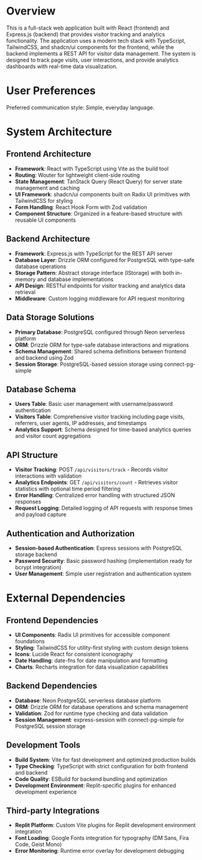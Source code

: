 # Overview

This is a full-stack web application built with React (frontend) and Express.js (backend) that provides visitor tracking and analytics functionality. The application uses a modern tech stack with TypeScript, TailwindCSS, and shadcn/ui components for the frontend, while the backend implements a REST API for visitor data management. The system is designed to track page visits, user interactions, and provide analytics dashboards with real-time data visualization.

# User Preferences

Preferred communication style: Simple, everyday language.

# System Architecture

## Frontend Architecture
- **Framework**: React with TypeScript using Vite as the build tool
- **Routing**: Wouter for lightweight client-side routing
- **State Management**: TanStack Query (React Query) for server state management and caching
- **UI Framework**: shadcn/ui components built on Radix UI primitives with TailwindCSS for styling
- **Form Handling**: React Hook Form with Zod validation
- **Component Structure**: Organized in a feature-based structure with reusable UI components

## Backend Architecture
- **Framework**: Express.js with TypeScript for the REST API server
- **Database Layer**: Drizzle ORM configured for PostgreSQL with type-safe database operations
- **Storage Pattern**: Abstract storage interface (IStorage) with both in-memory and database implementations
- **API Design**: RESTful endpoints for visitor tracking and analytics data retrieval
- **Middleware**: Custom logging middleware for API request monitoring

## Data Storage Solutions
- **Primary Database**: PostgreSQL configured through Neon serverless platform
- **ORM**: Drizzle ORM for type-safe database interactions and migrations
- **Schema Management**: Shared schema definitions between frontend and backend using Zod
- **Session Storage**: PostgreSQL-based session storage using connect-pg-simple

## Database Schema
- **Users Table**: Basic user management with username/password authentication
- **Visitors Table**: Comprehensive visitor tracking including page visits, referrers, user agents, IP addresses, and timestamps
- **Analytics Support**: Schema designed for time-based analytics queries and visitor count aggregations

## API Structure
- **Visitor Tracking**: POST `/api/visitors/track` - Records visitor interactions with validation
- **Analytics Endpoints**: GET `/api/visitors/count` - Retrieves visitor statistics with optional time period filtering
- **Error Handling**: Centralized error handling with structured JSON responses
- **Request Logging**: Detailed logging of API requests with response times and payload capture

## Authentication and Authorization
- **Session-based Authentication**: Express sessions with PostgreSQL storage backend
- **Password Security**: Basic password hashing (implementation ready for bcrypt integration)
- **User Management**: Simple user registration and authentication system

# External Dependencies

## Frontend Dependencies
- **UI Components**: Radix UI primitives for accessible component foundations
- **Styling**: TailwindCSS for utility-first styling with custom design tokens
- **Icons**: Lucide React for consistent iconography
- **Date Handling**: date-fns for date manipulation and formatting
- **Charts**: Recharts integration for data visualization capabilities

## Backend Dependencies
- **Database**: Neon PostgreSQL serverless database platform
- **ORM**: Drizzle ORM for database operations and schema management
- **Validation**: Zod for runtime type checking and data validation
- **Session Management**: express-session with connect-pg-simple for PostgreSQL session storage

## Development Tools
- **Build System**: Vite for fast development and optimized production builds
- **Type Checking**: TypeScript with strict configuration for both frontend and backend
- **Code Quality**: ESBuild for backend bundling and optimization
- **Development Environment**: Replit-specific plugins for enhanced development experience

## Third-party Integrations
- **Replit Platform**: Custom Vite plugins for Replit development environment integration
- **Font Loading**: Google Fonts integration for typography (DM Sans, Fira Code, Geist Mono)
- **Error Monitoring**: Runtime error overlay for development debugging